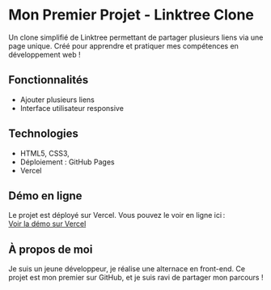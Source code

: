 # Mon Premier Projet - Linktree Clone

Un clone simplifié de Linktree permettant de partager plusieurs liens via une page unique. Créé pour apprendre et pratiquer mes compétences en développement web !

## Fonctionnalités

- Ajouter plusieurs liens
- Interface utilisateur responsive

## Technologies

- HTML5, CSS3,
- Déploiement : GitHub Pages
- Vercel

## Démo en ligne

Le projet est déployé sur Vercel. Vous pouvez le voir en ligne ici :  
[Voir la démo sur Vercel](first-linktree.vercel.app)


## À propos de moi

Je suis un jeune développeur, je réalise une alternace en front-end. Ce projet est mon premier sur GitHub, et je suis ravi de partager mon parcours !




